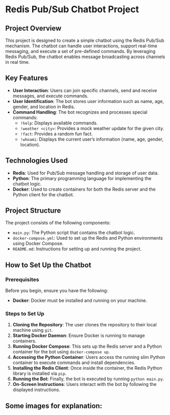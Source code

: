 # Redis Pub/Sub Chatbot Project

## Project Overview

This project is designed to create a simple chatbot using the Redis Pub/Sub mechanism. 
The chatbot can handle user interactions, support real-time messaging, and execute a set of pre-defined commands. 
By leveraging Redis Pub/Sub, the chatbot enables message broadcasting across channels in real time.

## Key Features
- **User Interaction**: Users can join specific channels, send and receive messages, and execute commands.
- **User Identification**: The bot stores user information such as name, age, gender, and location in Redis.
- **Command Handling**: The bot recognizes and processes special commands:
  - `!help`: Displays available commands.
  - `!weather <city>`: Provides a mock weather update for the given city.
  - `!fact`: Provides a random fun fact.
  - `!whoami`: Displays the current user’s information (name, age, gender, location).

## Technologies Used
- **Redis**: Used for Pub/Sub message handling and storage of user data.
- **Python**: The primary programming language for implementing the chatbot logic.
- **Docker**: Used to create containers for both the Redis server and the Python client for the chatbot.

## Project Structure
The project consists of the following components:
- `main.py`: The Python script that contains the chatbot logic.
- `docker-compose.yml`: Used to set up the Redis and Python environments using Docker Compose.
- `README.md`: Instructions for setting up and running the project.

## How to Set Up the Chatbot


### Prerequisites
Before you begin, ensure you have the following:

- **Docker**: Docker must be installed and running on your machine.

### Steps to Set Up

1. **Cloning the Repository**: The user clones the repository to their local machine using `git`.
2. **Starting Docker Daemon**: Ensure Docker is running to manage containers.
3. **Running Docker Compose**: This sets up the Redis server and a Python container for the bot using `docker-compose up`.
4. **Accessing the Python Container**: Users access the running slim Python container to execute commands and install dependencies.
5. **Installing the Redis Client**: Once inside the container, the Redis Python library is installed via `pip`.
6. **Running the Bot**: Finally, the bot is executed by running `python main.py`.
7. **On-Screen Instructions**: Users interact with the bot by following the displayed instructions.


## Some images for explanation:

